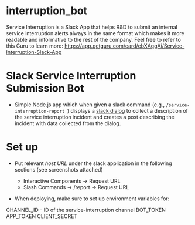 # interruption_bot
Service Interruption is a Slack App that helps R&D to submit an internal service interruption alerts always in the same format which makes it more readable and informative to the rest of the company. Feel free to refer to this Guru to learn more: https://app.getguru.com/card/cbXAqgAi/Service-Interruption-Slack-App

# Slack Service Interruption Submission Bot
* Simple Node.js app which when given a slack command (e.g., `/service-interruption-report `) displays a [slack dialog](https://api.slack.com/dialogs) to collect a description of the service interruption incident and creates a post describing the incident with data collected from the dialog.

# Set up

* Put relevant *host URL* under the slack application in the following sections (see screenshots attached)
    * Interactive Components -> Request URL
    * Slash Commands -> /report -> Request URL

* When deploying, make sure to set up environment variables for:

CHANNEL_ID - ID of the service-interruption channel
BOT_TOKEN
APP_TOKEN
CLIENT_SECRET